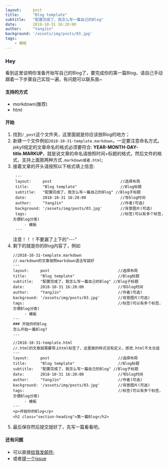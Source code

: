 ```yaml
---
layout:     post
title:      "Blog template"
subtitle:   "配置完成了，我怎么写一篇自己的Blog"
date:       2018-10-31 16:20:00
author:     "YangJin"
background: '/assets/img/posts/03.jpg'
tags:
    - 模板
---
```


### Hey

看到这里说明你准备开始写自己的Blog了，要完成你的第一篇Blog，请自己手动跟着一下步骤自己实现一遍，有问题可以联系我~

#### 支持的方式
- morkdown(推荐)
- html

#### 开始
1. 找到`/_post`这个文件夹，这里面就是你应该放Blog的地方；
2. 新建一个文件例如`2018-10-31-template.markdown`，一定要注意命名方式。jekyll规定的文章命名的格式必须要符合: **YEAR-MONTH-DAY-title.MARKUP**，就是说文章的命名请按照时间+标题的格式，然后文件的格式，支持上面那两种方式`.markdown或者.html`;
3. 接着文章的开头请按照以下格式填上信息:
   ```
    ---
    layout:     post                              //选择布局
    title:      "Blog template"                   //Blog标题
    subtitle:   "配置完成了，我怎么写一篇自己的Blog" //Blog子标题
    date:       2018-10-31 16:20:00               //写blog时间 
    author:     "YangJin"                         //作者(可选)
    background: '/assets/img/posts/03.jpg'        //背景图片(可选) 
    tags:                                         //标签(可以有多个标签，方便Blog分类)
        - 模板
    ---
   ```
   注意！！！不要漏了上下的“---”
4. 剩下的就是你的Blog内容了，例如
   ```
   //2018-10-31-template.markdown
   //.markdown的文章按照markdown语法写就好
   ---
   layout:     post                              //选择布局
   title:      "Blog template"                   //Blog标题
   subtitle:   "配置完成了，我怎么写一篇自己的Blog" //Blog子标题
   date:       2018-10-31 16:20:00               //写blog时间 
   author:     "YangJin"                         //作者(可选)
   background: '/assets/img/posts/03.jpg'        //背景图片(可选) 
   tags:                                         //标签(可以有多个标签，方便Blog分类)
        - 模板
   ---
   ### 开始你的Blog
   怎么开始一篇Blog?
   ...

   //2018-10-31-template.html
   //.html的文章就需要带上html标签了，这里面的样式没有定义，感觉.html不太合适
   ---
   layout:     post                              //选择布局
   title:      "Blog template"                   //Blog标题
   subtitle:   "配置完成了，我怎么写一篇自己的Blog" //Blog子标题
   date:       2018-10-31 16:20:00               //写blog时间 
   author:     "YangJin"                         //作者(可选)
   background: '/assets/img/posts/03.jpg'        //背景图片(可选) 
   tags:                                         //标签(可以有多个标签，方便Blog分类)
        - 模板
   ---
   <p>开始你的Blog</p>
   <h2 class="section-heading">第一篇Blog</h2>
   ```
5. 最后保存然后提交就好了，先写一篇看看吧。


#### 还有问题

- 可以直接[给我发邮件](https://yangseas.github.io/contact/);
- 或者[提一个issue](https://github.com/yangseas/yangseas.github.io/issues)